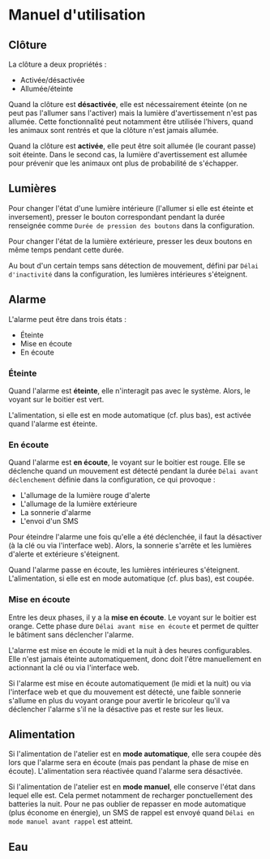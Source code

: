 # Manuel d'utilisation

## Clôture

La clôture a deux propriétés :

* Activée/désactivée
* Allumée/éteinte

Quand la clôture est **désactivée**, elle est nécessairement éteinte (on ne peut
pas l'allumer sans l'activer) mais la lumière d'avertissement n'est pas allumée. 
Cette fonctionnalité peut notamment être utilisée l'hivers, quand les animaux sont
rentrés et que la clôture n'est jamais allumée.

Quand la clôture est **activée**, elle peut être soit allumée (le courant passe)
soit éteinte. Dans le second cas, la lumière d'avertissement est allumée pour
prévenir que les animaux ont plus de probabilité de s'échapper.

## Lumières

Pour changer l'état d'une lumière intérieure (l'allumer si elle est éteinte et
inversement), presser le bouton correspondant pendant la durée renseignée comme
`Durée de pression des boutons` dans la configuration.

Pour changer l'état de la lumière extérieure, presser les deux boutons en même
temps pendant cette durée.

Au bout d'un certain temps sans détection de mouvement, défini par `Délai d'inactivité`
dans la configuration, les lumières intérieures s'éteignent.

## Alarme

L'alarme peut être dans trois états :

* Éteinte
* Mise en écoute
* En écoute

### Éteinte

Quand l'alarme est **éteinte**, elle n'interagit pas avec le système. Alors, le
voyant sur le boitier est vert.

L'alimentation, si elle est en mode automatique (cf. plus bas), est activée quand
l'alarme est éteinte.

### En écoute

Quand l'alarme est **en écoute**, le voyant sur le boitier est rouge. Elle se
déclenche quand un mouvement est détecté pendant la durée `Délai avant déclenchement`
définie dans la configuration, ce qui provoque :

* L'allumage de la lumière rouge d'alerte
* L'allumage de la lumière extérieure
* La sonnerie d'alarme
* L'envoi d'un SMS

Pour éteindre l'alarme une fois qu'elle a été déclenchée, il faut la désactiver
(à la clé ou via l'interface web). Alors, la sonnerie s'arrête et les lumières
d'alerte et extérieure s'éteignent.

Quand l'alarme passe en écoute, les lumières intérieures s'éteignent. L'alimentation,
si elle est en mode automatique (cf. plus bas), est coupée.

### Mise en écoute

Entre les deux phases, il y a la **mise en écoute**. Le voyant sur le boitier est
orange. Cette phase dure `Délai avant mise en écoute` et permet de quitter le
bâtiment sans déclencher l'alarme.

L'alarme est mise en écoute le midi et la nuit à des heures configurables. Elle
n'est jamais éteinte automatiquement, donc doit l'être manuellement en actionnant
la clé ou via l'interface web.

Si l'alarme est mise en écoute automatiquement (le midi et la nuit) ou via
l'interface web et que du mouvement est détecté, une faible sonnerie s'allume en
plus du voyant orange pour avertir le bricoleur qu'il va déclencher l'alarme s'il
ne la désactive pas et reste sur les lieux.

## Alimentation

Si l'alimentation de l'atelier est en **mode automatique**, elle sera coupée
dès lors que l'alarme sera en écoute (mais pas pendant la phase de mise en écoute). 
L'alimentation sera réactivée quand l'alarme sera désactivée.

Si l'alimentation de l'atelier est en **mode manuel**, elle conserve l'état
dans lequel elle est. Cela permet notamment de recharger ponctuellement des batteries
la nuit. Pour ne pas oublier de repasser en mode automatique (plus économe en
énergie), un SMS de rappel est envoyé quand `Délai en mode manuel avant rappel`
est atteint.

## Eau
